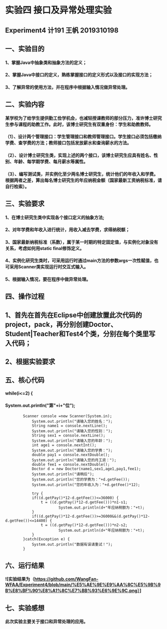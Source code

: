 # 实验四 接口及异常处理实验
## Experiment4 计191 王帆 2019310198
##
## 一、实验目的
#### 1、掌握Java中抽象类和抽象方法的定义； 
#### 2、掌握Java中接口的定义，熟练掌握接口的定义形式以及接口的实现方法；
#### 3、了解异常的使用方法，并在程序中根据输入情况做异常处理。
## 
## 二、实验内容
#### 某学校为了给学生提供勤工俭学机会，也减轻授课教师的部分压力，准许博士研究生参与课程的助教工作。此时，该博士研究生有双重身份：学生和助教教师。
####  （1）、设计两个管理接口：学生管理接口和教师管理接口。学生接口必须包括缴纳学费、查学费的方法；教师接口包括发放薪水和查询薪水的方法。
####  （2）、设计博士研究生类，实现上述的两个接口，该博士研究生应具有姓名、性别、年龄、每学期学费、每月薪水等属性。
####  （3）、编写测试类，并实例化至少两名博士研究生，统计他们的年收入和学费。根据两者之差，算出每名博士研究生的年应纳税金额（国家最新工资纳税标准，请自行检索）。
## 
## 三、实验要求
#### 1、在博士研究生类中实现各个接口定义的抽象方法;
#### 2、对年学费和年收入进行统计，用收入减去学费，求得纳税额；
#### 3、国家最新纳税标准（系数），属于某一时期的特定固定值，与实例化对象没有关系，考虑如何用static  final修饰定义。
#### 4、实例化研究生类时，可采用运行时通过main方法的参数args一次性赋值，也可采用Scanner类实现运行时交互式输入。
#### 5、根据输入情况，要在程序中做异常处理。
## 
## 四、操作过程
## 1、首先在首先在Eclipse中创建放置此次代码的project，pack，再分别创建Doctor、Student|Teacher和Test4个类，分别在每个类里写入代码；
## 2、根据实验要求

## 五、核心代码
#### while(i<=2) {
#### System.out.println("第"+i+"位");
			Scanner console =new Scanner(System.in);
				System.out.println("请输入您的姓名：");
				String name1 = console.nextLine();
				System.out.println("请输入您的性别：");
				String sex1 = console.nextLine();
				System.out.println("请输入您的年龄：");
				int age1 = console.nextInt();
				System.out.println("请输入您的学费：");
				double pay1 = console.nextDouble();
				System.out.println("请输入您的月工资：");
				double fee1 = console.nextDouble();
				Doctor d = new Doctor(name1,sex1,age1,pay1,fee1);
				System.out.println("请稍后");
				System.out.println("您的学费为："+d.getFee());
				System.out.println("您的年收入为："+d.getFee()*12);
				
				try {
				if((d.getPay()*12-d.getFee())<=36000) {
					t = ((d.getPay()*12-d.getFee()))*n1-s1;
							System.out.println(d+"年应纳税额为："+t);
				}
				if((d.getPay()*12-d.getFee())>=36000&&(d.getPay()*12-d.getFee())<=14400) {
					t = ((d.getPay()*12-d.getFee()))*n2-s2;
							System.out.println(d+"年应纳税额为："+t);
				}
			}catch(Exception e) {
				System.out.println("数据有误请重试！");
			}
      
## 六、运行结果
#### ![实验结果为（https://github.com/WangFan-WFAA/Experiment4/blob/main/%E5%AE%9E%E9%AA%8C%E5%9B%9B%E8%BF%90%E8%A1%8C%E7%BB%93%E6%9E%9C.png）]
## 七、实验感想
#### 此次实验主要关于接口和异常处理的应用。
